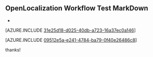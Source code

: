 ## OpenLocalization Workflow Test MarkDown
* 

[AZURE.INCLUDE [31e25d18-d025-40db-a723-16a37ec0a146](calleeMd1.md)]



[AZURE.INCLUDE [09512e5a-e241-4784-ba79-0f40e26486c8](calleeMd2.md)]

 
thanks!